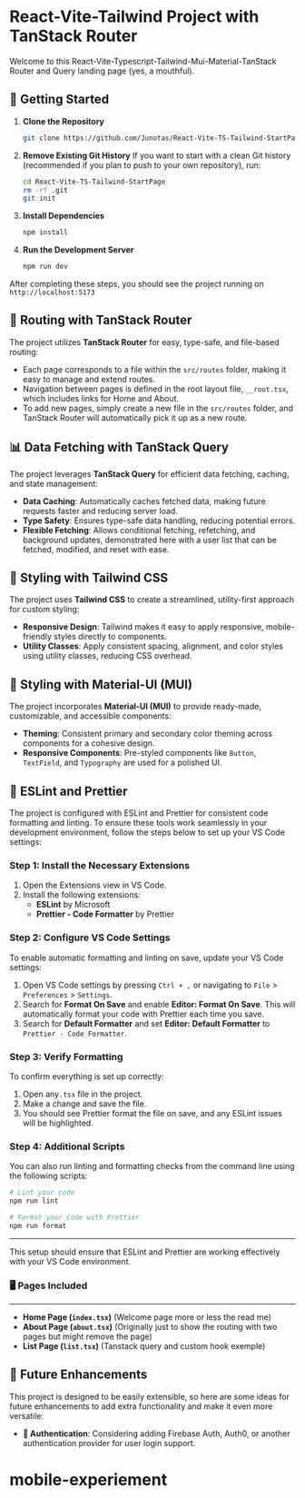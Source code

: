 # React-Vite-Tailwind Project with TanStack Router

Welcome to this React-Vite-Typescript-Tailwind-Mui-Material-TanStack Router and Query landing page (yes, a mouthful).

## 🚀 Getting Started

1. **Clone the Repository**
   ```bash
   git clone https://github.com/Junotas/React-Vite-TS-Tailwind-StartPage.git
   ```
2. **Remove Existing Git History**
   If you want to start with a clean Git history (recommended if you plan to push to your own repository), run:
   ```bash
   cd React-Vite-TS-Tailwind-StartPage
   rm -rf .git
   git init
   ```

3. **Install Dependencies**
   ```bash
   npm install
   ```

4. **Run the Development Server**
   ```bash
   npm run dev
   ```

After completing these steps, you should see the project running on `http://localhost:5173`

## 📜 Routing with TanStack Router

The project utilizes **TanStack Router** for easy, type-safe, and file-based routing:
- Each page corresponds to a file within the `src/routes` folder, making it easy to manage and extend routes.
- Navigation between pages is defined in the root layout file, `__root.tsx`, which includes links for Home and About.
- To add new pages, simply create a new file in the `src/routes` folder, and TanStack Router will automatically pick it up as a new route.

## 📊 Data Fetching with TanStack Query

The project leverages **TanStack Query** for efficient data fetching, caching, and state management:

- **Data Caching**: Automatically caches fetched data, making future requests faster and reducing server load.
- **Type Safety**: Ensures type-safe data handling, reducing potential errors.
- **Flexible Fetching**: Allows conditional fetching, refetching, and background updates, demonstrated here with a user list that can be fetched, modified, and reset with ease.

## 🎨 Styling with Tailwind CSS

The project uses **Tailwind CSS** to create a streamlined, utility-first approach for custom styling:

- **Responsive Design**: Tailwind makes it easy to apply responsive, mobile-friendly styles directly to components.
- **Utility Classes**: Apply consistent spacing, alignment, and color styles using utility classes, reducing CSS overhead.

## 🎨 Styling with Material-UI (MUI)

The project incorporates **Material-UI (MUI)** to provide ready-made, customizable, and accessible components:

- **Theming**: Consistent primary and secondary color theming across components for a cohesive design.
- **Responsive Components**: Pre-styled components like `Button`, `TextField`, and `Typography` are used for a polished UI.

## 🎨 ESLint and Prettier

The project is configured with ESLint and Prettier for consistent code formatting and linting. To ensure these tools work seamlessly in your development environment, follow the steps below to set up your VS Code settings:

### Step 1: Install the Necessary Extensions

1. Open the Extensions view in VS Code.
2. Install the following extensions:
   - **ESLint** by Microsoft
   - **Prettier - Code Formatter** by Prettier

### Step 2: Configure VS Code Settings

To enable automatic formatting and linting on save, update your VS Code settings:

1. Open VS Code settings by pressing `Ctrl + ,` or navigating to `File` > `Preferences` > `Settings`.
2. Search for **Format On Save** and enable **Editor: Format On Save**. This will automatically format your code with Prettier each time you save.
3. Search for **Default Formatter** and set **Editor: Default Formatter** to `Prettier - Code Formatter`.

### Step 3: Verify Formatting

To confirm everything is set up correctly:

1. Open any`.tsx` file in the project.
2. Make a change and save the file.
3. You should see Prettier format the file on save, and any ESLint issues will be highlighted.

### Step 4: Additional Scripts

You can also run linting and formatting checks from the command line using the following scripts:

```bash
# Lint your code
npm run lint

# Format your code with Prettier
npm run format
```
---

This setup should ensure that ESLint and Prettier are working effectively with your VS Code environment.

### 🖥 Pages Included
---

- **Home Page (`index.tsx`)** (Welcome page more or less the read me)
- **About Page (`about.tsx`)** (Originally just to show the routing with two pages but might remove the page)
- **List Page (`list.tsx`)** (Tanstack query and custom hook exemple)


## 🔮 Future Enhancements

This project is designed to be easily extensible, so here are some ideas for future enhancements to add extra functionality and make it even more versatile:

- **🔑 Authentication**: Considering adding Firebase Auth, Auth0, or another authentication provider for user login support.
# mobile-experiement
